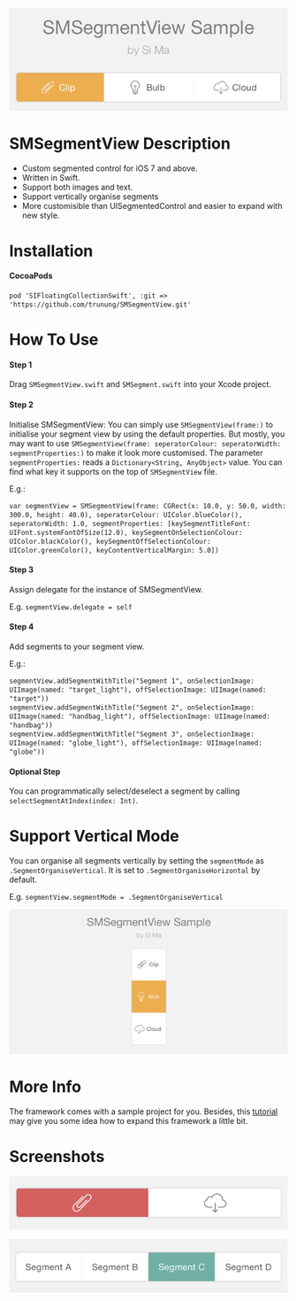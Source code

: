 <p align="center"><img src ="/Screenshots/example_1.png"/></p>

# SMSegmentView Description
- Custom segmented control for iOS 7 and above.
- Written in Swift.
- Support both images and text.
- Support vertically organise segments
- More customisible than UISegmentedControl and easier to expand with new style.

# Installation

#### CocoaPods
```
pod 'SIFloatingCollectionSwift', :git => 'https://github.com/trunung/SMSegmentView.git'
```

# How To Use
#### Step 1
Drag `SMSegmentView.swift` and `SMSegment.swift` into your Xcode project.

#### Step 2
Initialise SMSegmentView:
You can simply use `SMSegmentView(frame:)` to initialise your segment view by using the default properties. 
But mostly, you may want to use `SMSegmentView(frame: seperatorColour: seperatorWidth: segmentProperties:)` to make it look more customised.
The parameter `segmentProperties:` reads a `Dictionary<String, AnyObject>` value. You can find what key it supports on the top of `SMSegmentView` file.

E.g.:
```
var segmentView = SMSegmentView(frame: CGRect(x: 10.0, y: 50.0, width: 300.0, height: 40.0), seperatorColour: UIColor.blueColor(), seperatorWidth: 1.0, segmentProperties: [keySegmentTitleFont: UIFont.systemFontOfSize(12.0), keySegmentOnSelectionColour: UIColor.blackColor(), keySegmentOffSelectionColour: UIColor.greenColor(), keyContentVerticalMargin: 5.0])
```

#### Step 3
Assign delegate for the instance of SMSegmentView.

E.g. `segmentView.delegate = self`

#### Step 4
Add segments to your segment view.

E.g.:
```
segmentView.addSegmentWithTitle("Segment 1", onSelectionImage: UIImage(named: "target_light"), offSelectionImage: UIImage(named: "target"))
segmentView.addSegmentWithTitle("Segment 2", onSelectionImage: UIImage(named: "handbag_light"), offSelectionImage: UIImage(named: "handbag"))
segmentView.addSegmentWithTitle("Segment 3", onSelectionImage: UIImage(named: "globe_light"), offSelectionImage: UIImage(named: "globe"))
```

#### Optional Step
You can programmatically select/deselect a segment by calling `selectSegmentAtIndex(index: Int)`.

# Support Vertical Mode
You can organise all segments vertically by setting the `segmentMode` as `.SegmentOrganiseVertical`. It is set to `.SegmentOrganiseHorizontal` by default.

E.g. `segmentView.segmentMode = .SegmentOrganiseVertical`

<p align="center"><img src ="/Screenshots/example_vertical.png"/></p>

# More Info
The framework comes with a sample project for you.
Besides, this <a href='http://keeptheseinmind.blogspot.co.uk/2015/01/custom-segmentedcontrol-in-swift.html'>tutorial</a> may give you some idea how to expand this framework a little bit.

# Screenshots
<p align="center"><img src ="/Screenshots/example_2.png"/></p>
<p align="center"><img src ="/Screenshots/example_3.png"/></p>
